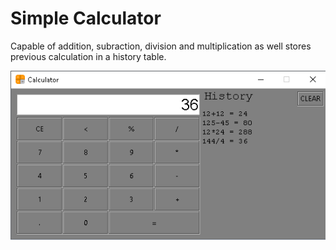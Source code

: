 # Simple Calculator

Capable of addition, subraction, division and multiplication as well stores previous calculation in a history table.

<img src="readme_images/1.jpg">
